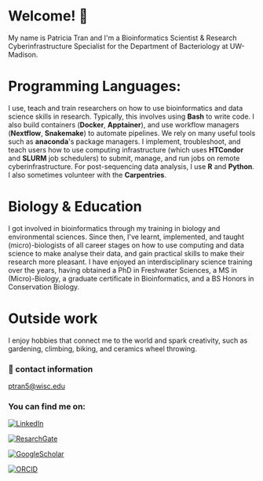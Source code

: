 # Welcome! 👋

My name is Patricia Tran and I'm a Bioinformatics Scientist & Research Cyberinfrastructure Specialist for the Department of Bacteriology at UW-Madison. 

# Programming Languages:
I use, teach and train researchers on how to use bioinformatics and data science skills in research. Typically, this involves using **Bash** to write code. I also build containers (**Docker**, **Apptainer**), and use workflow managers (**Nextflow**, **Snakemake**) to automate pipelines. We rely on many useful tools such as **anaconda**'s package managers. I implement, troubleshoot, and teach users how to use computing infrastructure (which uses **HTCondor** and **SLURM** job schedulers) to submit, manage, and run jobs on remote cyberinfrastructure. For post-sequencing data analysis, I use **R** and **Python**. I also sometimes volunteer with the **Carpentries**.

# Biology & Education
I got involved in bioinformatics through my training in biology and environmental sciences. Since then, I've learnt, implemented, and taught (micro)-biologists of all career stages on how to use computing and data science to make analyse their data, and gain practical skills to make their research more pleasant. I have enjoyed an interdisciplinary science training over the years, having obtained a PhD in Freshwater Sciences, a MS in (Micro)-Biology, a graduate certificate in Bioinformatics, and a BS Honors in Conservation Biology. 

# Outside work
I enjoy hobbies that connect me to the world and spark creativity, such as gardening, climbing, biking, and ceramics wheel throwing. 

### :email: contact information
ptran5@wisc.edu

### You can find me on:
[![LinkedIn](https://img.shields.io/badge/LinkedIn--informational?style=social&logo=linkedin&logoColor=blue&color=2bbc8a)](https://www.linkedin.com/in/patriciatran/)

[![ResarchGate](https://img.shields.io/badge/ResearchGate--informational?style=social&logo=researchgate&logoColor=2bbc8a?&color=2bbc8a)](https://www.researchgate.net/profile/Patricia-Tran-2)

[![GoogleScholar](https://img.shields.io/badge/Google_Scholar--informational?style=social&logo=google-scholar&logoColor=blue&color=2bbc8a)](https://scholar.google.com/citations?user=NVhtx1YAAAAJ&hl=en)

[![ORCID](https://img.shields.io/badge/ORCID--informational?style=social&logo=ORCID&logoColor=success&color=2bbc8a)](https://orcid.org/0000-0003-3948-3938)





